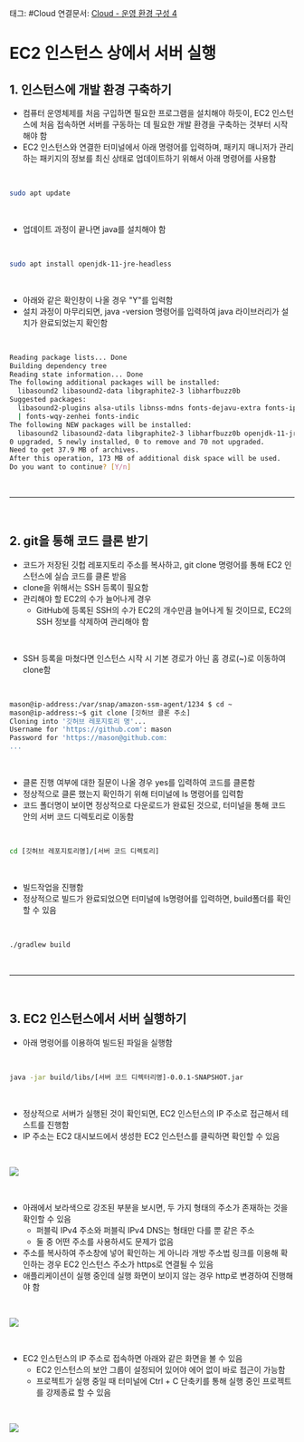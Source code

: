 태그: #Cloud 
연결문서: [Cloud - 운영 환경 구성 4](Cloud%20-%20운영%20환경%20구성%204.md)

# EC2 인스턴스 상에서 서버 실행

## 1. 인스턴스에 개발 환경 구축하기
- 컴퓨터 운영체제를 처음 구입하면 필요한 프로그램을 설치해야 하듯이, EC2 인스턴스에 처음 접속하면 서버를 구동하는 데 필요한 개발 환경을 구축하는 것부터 시작해야 함
- EC2 인스턴스와 연결한 터미널에서 아래 명령어를 입력하며, 패키지 매니저가 관리하는 패키지의 정보를 최신 상태로 업데이트하기 위해서 아래 명령어를 사용함
<br>

```bash
sudo apt update
```

<br>

- 업데이트 과정이 끝나면 java를 설치해야 함
<br>

```bash
sudo apt install openjdk-11-jre-headless
```

<br>

- 아래와 같은 확인창이 나올 경우 "Y"를 입력함
- 설치 과정이 마무리되면, java -version 명령어를 입력하여 java 라이브러리가 설치가 완료되었는지 확인함
<br>

```bash
Reading package lists... Done
Building dependency tree       
Reading state information... Done
The following additional packages will be installed:
  libasound2 libasound2-data libgraphite2-3 libharfbuzz0b
Suggested packages:
  libasound2-plugins alsa-utils libnss-mdns fonts-dejavu-extra fonts-ipafont-gothic fonts-ipafont-mincho fonts-wqy-microhei
  | fonts-wqy-zenhei fonts-indic
The following NEW packages will be installed:
  libasound2 libasound2-data libgraphite2-3 libharfbuzz0b openjdk-11-jre-headless
0 upgraded, 5 newly installed, 0 to remove and 70 not upgraded.
Need to get 37.9 MB of archives.
After this operation, 173 MB of additional disk space will be used.
Do you want to continue? [Y/n]
```

<br>

---

<br>

## 2. git을 통해 코드 클론 받기
- 코드가 저장된 깃헙 레포지토리 주소를 복사하고, git clone 명령어를 통해 EC2 인스턴스에 실습 코드를 클론 받음
- clone을 위해서는 SSH 등록이 필요함
- 관리해야 할 EC2의 수가 늘어나게 경우
    - GitHub에 등록된 SSH의 수가 EC2의 개수만큼 늘어나게 될 것이므로, EC2의 SSH 정보를 삭제하여 관리해야 함
<br>

- SSH 등록을 마쳤다면 인스턴스 시작 시 기본 경로가 아닌 홈 경로(~)로 이동하여 clone함
<br>

```bash
mason@ip-address:/var/snap/amazon-ssm-agent/1234 $ cd ~
mason@ip-address:~$ git clone [깃허브 클론 주소]
Cloning into '깃허브 레포지토리 명'...
Username for 'https://github.com': mason
Password for 'https://mason@github.com:
...
```

<br>

- 클론 진행 여부에 대한 질문이 나올 경우 yes를 입력하여 코드를 클론함
- 정상적으로 클론 했는지 확인하기 위해 터미널에 ls 명령어를 입력함
- 코드 폴더명이 보이면 정상적으로 다운로드가 완료된 것으로, 터미널을 통해 코드 안의 서버 코드 디렉토리로 이동함
<br>

```bash
cd [깃허브 레포지토리명]/[서버 코드 디렉토리]
```

<br>

- 빌드작업을 진행함
- 정상적으로 빌드가 완료되었으면 터미널에 ls명령어를 입력하면, build폴더를 확인할 수 있음
<br>

```bash
./gradlew build
```

<br>

---

<br>

## 3. EC2 인스턴스에서 서버 실행하기

- 아래 명령어를 이용하여 빌드된 파일을 실행함
<br>

```bash
java -jar build/libs/[서버 코드 디렉터리명]-0.0.1-SNAPSHOT.jar
```

<br>

- 정상적으로 서버가 실행된 것이 확인되면, EC2 인스턴스의 IP 주소로 접근해서 테스트를 진행함
- IP 주소는 EC2 대시보드에서 생성한 EC2 인스턴스를 클릭하면 확인할 수 있음
<br>

![](image_62.png)

<br>

- 아래에서 보라색으로 강조된 부분을 보시면, 두 가지 형태의 주소가 존재하는 것을 확인할 수 있음
    - 퍼블릭 IPv4 주소와 퍼블릭 IPv4 DNS는 형태만 다를 뿐 같은 주소
    - 둘 중 어떤 주소를 사용하셔도 문제가 없음
- 주소를 복사하여 주소창에 넣어 확인하는 게 아니라 개방 주소법 링크를 이용해 확인하는 경우 EC2 인스턴스 주소가 https로 연결될 수 있음
- 애플리케이션이 실행 중인데 실행 화면이 보이지 않는 경우 http로 변경하여 진행해야 함
<br>

![](image_63.png)

<br>

- EC2 인스턴스의 IP 주소로 접속하면 아래와 같은 화면을 볼 수 있음
    - EC2 인스턴스의 보안 그룹이 설정되어 있어야 에어 없이 바로 접근이 가능함
    - 프로젝트가 실행 중일 때 터미널에 Ctrl + C 단축키를 통해 실행 중인 프로젝트를 강제종료 할 수 있음
<br>

![](image_64.png)